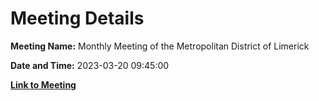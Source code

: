 # Meeting Details

**Meeting Name:** Monthly Meeting of the Metropolitan District of Limerick

**Date and Time:** 2023-03-20 09:45:00

**[Link to Meeting](https://www.limerick.ie/council/whats-on/monthly-meeting-of-the-metropolitan-district-of-limerick-0)**

